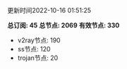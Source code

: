 更新时间2022-10-16 01:51:25

**总订阅: 45**
**总节点: 2069**
**有效节点: 330**
- v2ray节点: 190
- ss节点: 120
- trojan节点: 20
